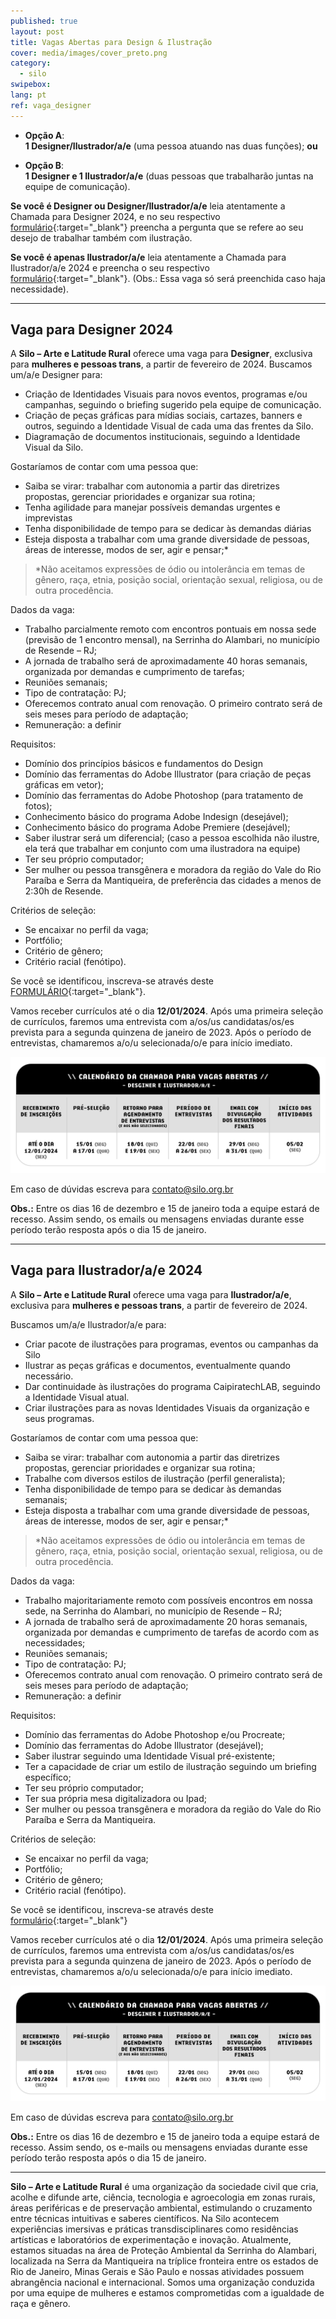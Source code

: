 ```yaml
---
published: true
layout: post
title: Vagas Abertas para Design & Ilustração
cover: media/images/cover_preto.png
category:
  - silo
swipebox:
lang: pt
ref: vaga_designer
---
```



- **Opção A**:   
**1 Designer/Ilustrador/a/e** (uma pessoa atuando nas duas funções); **ou**

- **Opção B**:  
**1 Designer e 1 Ilustrador/a/e** (duas pessoas que trabalharão juntas na equipe de comunicação).

**Se você é Designer ou Designer/Ilustrador/a/e** leia atentamente a Chamada para Designer 2024, e no seu respectivo [formulário](https://forms.gle/uZLuyxwgJUTrWj5P9){:target="_blank"} preencha a pergunta que se refere ao seu desejo de trabalhar também com ilustração.

**Se você é apenas Ilustrador/a/e** leia atentamente a Chamada para Ilustrador/a/e 2024 e preencha o seu respectivo [formulário](https://forms.gle/HNfZjrvmcqrJYEVT9){:target="_blank"}. (Obs.: Essa vaga só será preenchida caso haja necessidade).

---

## **Vaga para Designer 2024**

A **Silo – Arte e Latitude Rural** oferece uma vaga para **Designer**, exclusiva para **mulheres e pessoas trans**, a partir de fevereiro de 2024.
Buscamos um/a/e Designer para:
- Criação de Identidades Visuais para novos eventos, programas e/ou campanhas, seguindo o briefing sugerido pela equipe de comunicação.
- Criação de peças gráficas para mídias sociais, cartazes, banners e outros, seguindo a Identidade Visual de cada uma das frentes da Silo.
- Diagramação de documentos institucionais, seguindo a Identidade Visual da Silo.

Gostaríamos de contar com uma pessoa que:

- Saiba se virar: trabalhar com autonomia a partir das diretrizes propostas, gerenciar prioridades e organizar sua rotina;
- Tenha agilidade para manejar possíveis demandas urgentes e imprevistas
- Tenha disponibilidade de tempo para se dedicar às demandas diárias
- Esteja disposta a trabalhar com uma grande diversidade de pessoas, áreas de interesse, modos de ser, agir e pensar;*

> *Não aceitamos expressões de ódio ou intolerância em temas de gênero, raça, etnia, posição social, orientação sexual, religiosa, ou de outra procedência.

Dados da vaga:

- Trabalho parcialmente remoto com encontros pontuais em nossa sede (previsão de  1 encontro mensal), na Serrinha do Alambari, no município de Resende – RJ;
- A jornada de trabalho será de aproximadamente 40 horas semanais, organizada por demandas e cumprimento de tarefas;
- Reuniões semanais;
- Tipo de contratação: PJ;
- Oferecemos contrato anual com renovação. O primeiro contrato será de seis meses para período de adaptação;
- Remuneração: a definir


Requisitos:
- Domínio dos princípios básicos e fundamentos do Design
- Domínio das ferramentas do Adobe Illustrator (para criação de peças gráficas em vetor);
- Domínio das ferramentas do Adobe Photoshop (para tratamento de fotos);
- Conhecimento básico do programa Adobe Indesign (desejável);
- Conhecimento básico do programa Adobe Premiere (desejável);
- Saber ilustrar será um diferencial; (caso a pessoa escolhida não ilustre, ela terá que trabalhar em conjunto com uma ilustradora na equipe)
- Ter seu próprio computador;
- Ser mulher ou pessoa transgênera e moradora da região do Vale do Rio Paraíba e Serra da Mantiqueira, de preferência das cidades a menos de 2:30h de Resende.

Critérios de seleção:
- Se encaixar no perfil da vaga;
- Portfólio;
- Critério de gênero;
- Critério racial (fenótipo).

Se você se identificou, inscreva-se através deste [FORMULÁRIO](https://forms.gle/uZLuyxwgJUTrWj5P9){:target="_blank"}.

Vamos receber currículos até o dia **12/01/2024**. Após uma primeira seleção de currículos, faremos uma entrevista com a/os/us candidatas/os/es prevista para a segunda quinzena de janeiro de 2023. Após o período de entrevistas, chamaremos a/o/u selecionada/o/e para início imediato.

![](/media/images/calendario_chamada_designer.jpg)

Em caso de dúvidas escreva para contato@silo.org.br

**Obs.:** Entre os dias 16 de dezembro e 15 de janeiro toda a equipe estará de recesso. Assim sendo, os emails ou mensagens enviadas durante esse período terão resposta após o dia 15 de janeiro. 

---


## **Vaga para Ilustrador/a/e 2024**

A **Silo – Arte e Latitude Rural** oferece uma vaga para **Ilustrador/a/e**, exclusiva para **mulheres e pessoas trans**, a partir de fevereiro de 2024.

Buscamos um/a/e Ilustrador/a/e para:

- Criar pacote de ilustrações para programas, eventos ou campanhas da Silo 
- Ilustrar as peças gráficas e documentos, eventualmente quando necessário.
- Dar continuidade às ilustrações do programa CaipiratechLAB, seguindo a Identidade Visual atual.
- Criar ilustrações para as novas Identidades Visuais da organização e seus programas.

Gostaríamos de contar com uma pessoa que:

- Saiba se virar: trabalhar com autonomia a partir das diretrizes propostas, gerenciar prioridades e organizar sua rotina;
- Trabalhe com diversos estilos de ilustração (perfil generalista);
- Tenha disponibilidade de tempo para se dedicar às demandas semanais;
- Esteja disposta a trabalhar com uma grande diversidade de pessoas, áreas de interesse, modos de ser, agir e pensar;*  

> *Não aceitamos expressões de ódio ou intolerância em temas de gênero, raça, etnia, posição social, orientação sexual, religiosa, ou de outra procedência.

Dados da vaga:

- Trabalho majoritariamente remoto com possíveis encontros em nossa sede, na Serrinha do Alambari, no município de Resende – RJ;
- A jornada de trabalho será de aproximadamente 20 horas semanais, organizada por demandas e cumprimento de tarefas de acordo com as necessidades;
- Reuniões semanais;
- Tipo de contratação: PJ;
- Oferecemos contrato anual com renovação. O primeiro contrato será de seis meses para período de adaptação;
- Remuneração: a definir

Requisitos:

- Domínio das ferramentas do Adobe Photoshop e/ou Procreate;
- Domínio das ferramentas do Adobe Illustrator (desejável);
- Saber ilustrar seguindo uma Identidade Visual pré-existente;
- Ter a capacidade de criar um estilo de ilustração seguindo um briefing específico;
- Ter seu próprio computador;
- Ter sua própria mesa digitalizadora ou Ipad;
- Ser mulher ou pessoa transgênera e moradora da região do Vale do Rio Paraíba e Serra da Mantiqueira.

Critérios de seleção:

- Se encaixar no perfil da vaga;
- Portfólio;
- Critério de gênero;
- Critério racial (fenótipo).

Se você se identificou, inscreva-se através deste [formulário](https://forms.gle/HNfZjrvmcqrJYEVT9){:target="_blank"}

Vamos receber currículos até o dia **12/01/2024**. Após uma primeira seleção de currículos, faremos uma entrevista com a/os/us candidatas/os/es prevista para a segunda quinzena de janeiro de 2023. Após o período de entrevistas, chamaremos a/o/u selecionada/o/e para início imediato.

![](/media/images/calendario_chamada_designer.jpg)

Em caso de dúvidas escreva para contato@silo.org.br

**Obs.:** Entre os dias 16 de dezembro e 15 de janeiro toda a equipe estará de recesso. Assim sendo, os e-mails ou mensagens enviadas durante esse período terão resposta após o dia 15 de janeiro. 

---

**Silo – Arte e Latitude Rural** é uma organização da sociedade civil que cria, acolhe e difunde arte, ciência, tecnologia e agroecologia em zonas rurais, áreas periféricas e de preservação ambiental, estimulando o cruzamento entre técnicas intuitivas e saberes científicos. Na Silo acontecem experiências imersivas e práticas transdisciplinares como residências artísticas e laboratórios de experimentação e inovação. Atualmente, estamos situadas na área de Proteção Ambiental da Serrinha do Alambari, localizada na Serra da Mantiqueira na tríplice fronteira entre os estados de Rio de Janeiro, Minas Gerais e São Paulo e nossas atividades possuem abrangência nacional e internacional. Somos uma organização conduzida por uma equipe de mulheres e estamos comprometidas com a igualdade de raça e gênero.
